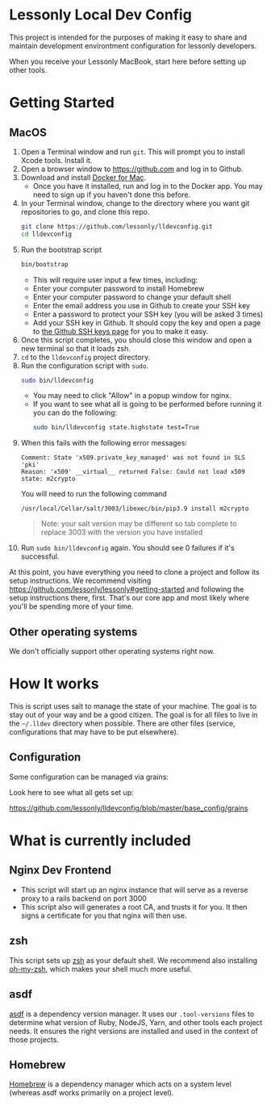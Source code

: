 # Lessonly Local Dev Config

This project is intended for the purposes of making it easy to share and maintain development environtment configuration for lessonly developers.

When you receive your Lessonly MacBook, start here before setting up other tools.

# Getting Started

## MacOS

1. Open a Terminal window and run `git`. This will prompt you to install Xcode tools. Install it.
2. Open a browser window to https://github.com and log in to Github.
3. Download and install [Docker for Mac](https://docs.docker.com/docker-for-mac/install/).
    - Once you have it installed, run and log in to the Docker app. You may need to sign up if you haven't done this before.
4. In your Terminal window, change to the directory where you want git repositories to go, and clone this repo.
    ```sh
    git clone https://github.com/lessonly/lldevconfig.git
    cd lldevconfig
    ```
5. Run the bootstrap script
    ```sh
    bin/bootstrap
    ```
    - This will require user input a few times, including:
    - Enter your computer password to install Homebrew
    - Enter your computer password to change your default shell
    - Enter the email address you use in Github to create your SSH key
    - Enter a password to protect your SSH key (you will be asked 3 times)
    - Add your SSH key in Github. It should copy the key and open a page to [the Github SSH keys page](https://github.com/settings/keys) for you to make it easy.
6. Once this script completes, you should close this window and open a new terminal so that it loads zsh.
7. `cd` to the `lldevconfig` project directory.
8. Run the configuration script with `sudo`.
    ```sh
    sudo bin/lldevconfig
    ```
    - You may need to click "Allow" in a popup window for nginx.
    - If you want to see what all is going to be performed before running it you can do the following:
        ```sh
        sudo bin/lldevconfig state.highstate test=True
        ```
9. When this fails with the following error messages:
    ```
    Comment: State 'x509.private_key_managed' was not found in SLS 'pki'
    Reason: 'x509' __virtual__ returned False: Could not load x509 state: m2crypto 
    ```
    You will need to run the following command
    ```
    /usr/local/Cellar/salt/3003/libexec/bin/pip3.9 install m2crypto
    ```
    > Note: your salt version may be different so tab complete to replace 3003 with the version you have installed
10. Run `sudo bin/lldevconfig` again.  You should see 0 failures if it's successful.

At this point, you have everything you need to clone a project and follow its setup instructions. We recommend visiting https://github.com/lessonly/lessonly#getting-started and following the setup instructions there, first. That's our core app and most likely where you'll be spending more of your time.

## Other operating systems

We don't officially support other operating systems right now.

# How It works

This is script uses salt to manage the state of your machine.  The goal is to stay out of your way and be a good citizen.  The goal is for all files to live in the `~/.lldev` directory when possible.  There are other files (service, configurations that may have to be put elsewhere).

## Configuration

Some configuration can be managed via grains:

Look here to see what all gets set up:

https://github.com/lessonly/lldevconfig/blob/master/base_config/grains

# What is currently included

## Nginx Dev Frontend

- This script will start up an nginx instance that will serve as a reverse proxy to a rails backend on port 3000
- This script also will generates a root CA, and trusts it for you.  It then signs a certificate for you that nginx will then use.

## zsh

This script sets up [zsh](http://zsh.sourceforge.net/) as your default shell. We recommend also installing [oh-my-zsh](https://ohmyz.sh/), which makes your shell much more useful.

## asdf

[asdf](https://asdf-vm.com) is a dependency version manager. It uses our `.tool-versions` files to determine what version of Ruby, NodeJS, Yarn, and other tools each project needs. It ensures the right versions are installed and used in the context of those projects.

## Homebrew

[Homebrew](https://brew.sh/) is a dependency manager which acts on a system level (whereas asdf works primarily on a project level).

